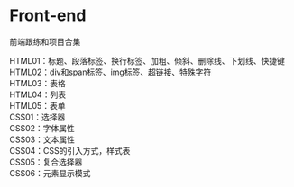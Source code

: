 # Front-end
前端跟练和项目合集
<p>HTML01：标题、段落标签、换行标签、加粗、倾斜、删除线、下划线、快捷键 <br>
HTML02：div和span标签、img标签、超链接、特殊字符 <br>
HTML03：表格 <br>
HTML04：列表 <br>
HTML05：表单 <br>
CSS01：选择器 <br>
CSS02：字体属性 <br>
CSS03：文本属性 <br>
CSS04：CSS的引入方式，样式表 <br>
CSS05：复合选择器 <br>
CSS06：元素显示模式 </P>
